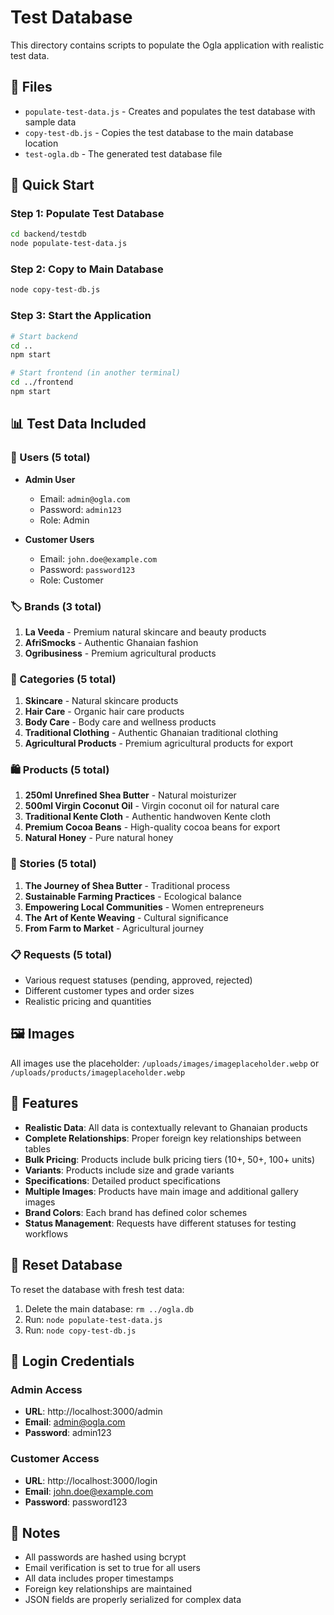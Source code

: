 # Test Database

This directory contains scripts to populate the Ogla application with realistic test data.

## 📁 Files

- `populate-test-data.js` - Creates and populates the test database with sample data
- `copy-test-db.js` - Copies the test database to the main database location
- `test-ogla.db` - The generated test database file

## 🚀 Quick Start

### Step 1: Populate Test Database
```bash
cd backend/testdb
node populate-test-data.js
```

### Step 2: Copy to Main Database
```bash
node copy-test-db.js
```

### Step 3: Start the Application
```bash
# Start backend
cd ..
npm start

# Start frontend (in another terminal)
cd ../frontend
npm start
```

## 📊 Test Data Included

### 👥 Users (5 total)
- **Admin User**
  - Email: `admin@ogla.com`
  - Password: `admin123`
  - Role: Admin

- **Customer Users**
  - Email: `john.doe@example.com`
  - Password: `password123`
  - Role: Customer

### 🏷️ Brands (3 total)
1. **La Veeda** - Premium natural skincare and beauty products
2. **AfriSmocks** - Authentic Ghanaian fashion
3. **Ogribusiness** - Premium agricultural products

### 📂 Categories (5 total)
1. **Skincare** - Natural skincare products
2. **Hair Care** - Organic hair care products
3. **Body Care** - Body care and wellness products
4. **Traditional Clothing** - Authentic Ghanaian traditional clothing
5. **Agricultural Products** - Premium agricultural products for export

### 🛍️ Products (5 total)
1. **250ml Unrefined Shea Butter** - Natural moisturizer
2. **500ml Virgin Coconut Oil** - Virgin coconut oil for natural care
3. **Traditional Kente Cloth** - Authentic handwoven Kente cloth
4. **Premium Cocoa Beans** - High-quality cocoa beans for export
5. **Natural Honey** - Pure natural honey

### 📰 Stories (5 total)
1. **The Journey of Shea Butter** - Traditional process
2. **Sustainable Farming Practices** - Ecological balance
3. **Empowering Local Communities** - Women entrepreneurs
4. **The Art of Kente Weaving** - Cultural significance
5. **From Farm to Market** - Agricultural journey

### 📋 Requests (5 total)
- Various request statuses (pending, approved, rejected)
- Different customer types and order sizes
- Realistic pricing and quantities

## 🖼️ Images

All images use the placeholder: `/uploads/images/imageplaceholder.webp` or `/uploads/products/imageplaceholder.webp`

## 🔧 Features

- **Realistic Data**: All data is contextually relevant to Ghanaian products
- **Complete Relationships**: Proper foreign key relationships between tables
- **Bulk Pricing**: Products include bulk pricing tiers (10+, 50+, 100+ units)
- **Variants**: Products include size and grade variants
- **Specifications**: Detailed product specifications
- **Multiple Images**: Products have main image and additional gallery images
- **Brand Colors**: Each brand has defined color schemes
- **Status Management**: Requests have different statuses for testing workflows

## 🧹 Reset Database

To reset the database with fresh test data:

1. Delete the main database: `rm ../ogla.db`
2. Run: `node populate-test-data.js`
3. Run: `node copy-test-db.js`

## 🔐 Login Credentials

### Admin Access
- **URL**: http://localhost:3000/admin
- **Email**: admin@ogla.com
- **Password**: admin123

### Customer Access
- **URL**: http://localhost:3000/login
- **Email**: john.doe@example.com
- **Password**: password123

## 📝 Notes

- All passwords are hashed using bcrypt
- Email verification is set to true for all users
- All data includes proper timestamps
- Foreign key relationships are maintained
- JSON fields are properly serialized for complex data



